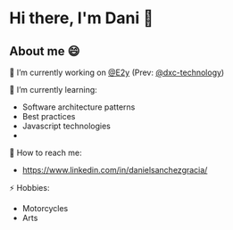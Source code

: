 
# Hi there, I'm Dani 👋

## About me 😄

:office: I’m currently working on <a  href="https://github.com/e2y"  target="_blank">@E2y</a> (Prev: <a  href="https://github.com/dxc-technology"  target="_blank">@dxc-technology</a>)

🌱 I’m currently learning:

- Software architecture patterns
- Best practices
- Javascript technologies
- 
:bell: How to reach me:

- https://www.linkedin.com/in/danielsanchezgracia/

⚡ Hobbies:

- Motorcycles
- Arts
